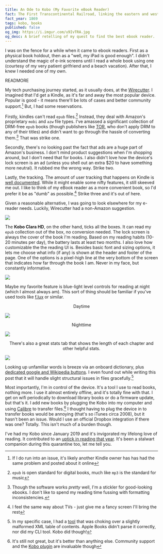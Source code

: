 ```yaml
---
title: An Ode to Kobo (My Favorite eBook Reader)
fact: The First Transcontinental Railroad, linking the eastern and western United States, is completed at Promontory Summit, Utah with the golden spike.
fact_year: 1869
tags: kobo, books
published: false
og_img: https://i.imgur.com/u9IvTRA.jpg
og_desc: A brief retelling of my quest to find the best ebook reader.
---
```


I was on the fence for a while when it came to ebook readers. First as a physical book holdout, then as a "well, my iPad is good enough". I didn't understand the magic of e-ink screens until I read a whole book using one (courtesy of my very patient girlfriend and a beach vacation). After that, I knew I needed one of my own.

READMORE

My tech purchasing journey started, as it usually does, at the [Wirecutter](https://thewirecutter.com/reviews/amazon-kindle-is-the-best-ebook-reader/). I imagined that I'd get a Kindle, as it's far and away the most popular device. Popular is good - it means there'll be lots of cases and better community support.[^1] But, I had some reservations.

Firstly, kindles can't read `epub` files.[^2] Instead, they deal with Amazon's proprietary `mobi` and `azw` file types. I've amassed a significant collection of DRM-free `epub` books (though publishers like [TOR](https://www.tor.com/), who don't apply DRM to any of their titles) and didn't want to go through the hassle of converting them.[^3] That was strike one.

Secondly, there's no looking past the fact that ads are a huge part of Amazon's business. I don't mind product suggestions when I'm shopping around, but I don't need that for books. I also didn't love how the device's lock screen is an ad (unless you shell out an extra $20 to have something more neutral). It rubbed me the wrong way. Strike two.

Lastly, the tracking. The amount of user tracking that happens on Kindle is [well documented](https://www.theverge.com/2020/1/31/21117217/amazon-kindle-tracking-page-turn-taps-e-reader-privacy-policy-security-whispersync). While it might enable some nifty features, it still skeeved me out. I like to think of my eBook reader as a more convenient book, so I'd prefer it be as "dumb" as possible.[^4] Strike three and it's out of here.

Given a reasonable alternative, I was going to look elsewhere for my e-reader needs. Luckily, Wirecutter had a non-Amazon suggestion.

![](https://i.imgur.com/qf8HD21.jpg)

The **Kobo Clara HD**, on the other hand, ticks all the boxes. It can read my `epub` collection out of the box, no conversion needed. The lock screen is always the cover of the book I'm reading. Based on my reading habits (10-20 minutes per day), the battery lasts at least two months. I also love how customizable the the reading UI is. Besides basic font and sizing options, it lets me choose what info (if any) is shown at the header and footer of the page. One of the options is a pixel-high line at the very bottom of the screen that indicates how far through the book I am. Never in my face, but constantly informative.

![](https://i.imgur.com/j47Q0Ac.jpg)

Maybe my favorite feature is blue-light level controls for reading at night (which I almost always am). This sort of thing should be familiar if you've used tools like [f.lux](https://justgetflux.com/) or similar.

<p style="text-align:center">Daytime</p>

![](https://i.imgur.com/8qTF6Jv.jpg)

<p style="text-align:center">Nighttime</p>

![](https://i.imgur.com/ytkPwER.jpg)

<p style="text-align:center">There's also a great stats tab that shows the length of each chapter and other helpful stats.</p>

![](https://i.imgur.com/xc5NqDm.jpg)

Looking up unfamiliar words is breeze via an onboard dictionary, plus [dedicated google and Wikipedia buttons](https://i.imgur.com/AGnkFOr.jpg). I even found out while writing this post that it will handle slight structural issues in files gracefully.[^5]

Most importantly, I'm in control of the device. It's a tool I use to read books, nothing more. I use it almost entirely offline, and it's totally fine with that. I get on wifi periodically to download library books or do a firmware update, but that's it. I add new books by plugging the Kobo into my computer and using [Calibre](https://calibre-ebook.com/) to transfer files.[^6] I thought having to plug the device in to transfer books would be annoying (that's so iTunes circa 2008), but it hasn't been an issue. Would I use an official Dropbox integration if there was one? Totally. This isn't much of a burden though.

I've had my Kobo since January 2019 and it's invigorated my lifelong love of reading. It contributed to an [uptick in reading that year](https://davidbrownman.com/blog/2020/02/11/my-favorite-media-of-the-year-2019-edition/#books). It's been a stalwart companion during this quarantine too, let me tell you.

[^1]: If I do run into an issue, it's likely another Kindle owner has has had the same problem and posted about it online
[^2]: `epub` is open standard for digital books, much like `mp3` is the standard for music
[^3]: Though the software works _pretty_ well, I'm a stickler for good-looking ebooks. I don't like to spend my reading time fussing with formatting inconsistencies.
[^4]: I feel the same way about TVs - just give me a fancy screen I'll bring the rest
[^5]: In my specific case, I had a [tool](https://github.com/xavdid/epub-wordcount) that was choking over a slightly malformed XML table of contents. Apple Books didn't parse it correctly, nor did my CLI tool. Kobo did though!
[^6]: It's still not great, but it's better than anything else. Community support and the [Kobo plugin](https://www.mobileread.com/forums/showthread.php?t=211135) are invaluable though
